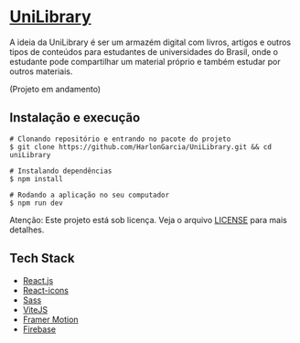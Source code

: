 # [UniLibrary]()

A ideia da UniLibrary é ser um armazém digital com livros, artigos e outros tipos de conteúdos para estudantes de universidades do Brasil, onde o estudante pode compartilhar um material próprio e também estudar por outros materiais.

(Projeto em andamento)

## Instalação e execução

```
# Clonando repositório e entrando no pacote do projeto
$ git clone https://github.com/HarlonGarcia/UniLibrary.git && cd uniLibrary

# Instalando dependências
$ npm install

# Rodando a aplicação no seu computador
$ npm run dev
```
Atenção: Este projeto está sob licença. Veja o arquivo [LICENSE](LICENSE.md) para mais detalhes.

## Tech Stack

- [React.js](https://pt-br.reactjs.org/)
- [React-icons](https://react-icons.github.io/react-icons/)
- [Sass](https://sass-lang.com/install)
- [ViteJS](https://vitejs.dev/)
- [Framer Motion](https://www.framer.com/motion/)
- [Firebase](https://firebase.google.com/)